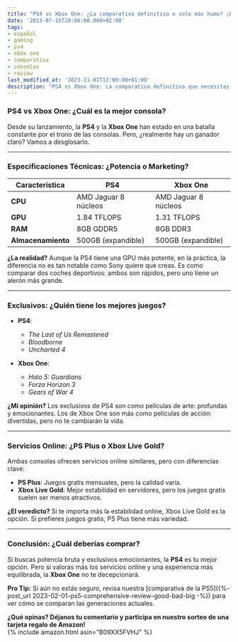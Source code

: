 ```yaml
---
title: "PS4 vs Xbox One: ¿La comparativa definitiva o solo más humo? ¡Descúbrelo aquí!"
date: '2013-07-15T20:00:00.000+02:00'
tags:
- español
- gaming
- ps4
- xbox one
- comparativa
- consolas
- review
last_modified_at: '2023-11-01T12:00:00+01:00'
description: "PS4 vs Xbox One: La comparativa definitiva que necesitas leer antes de decidir. ¿Cuál es la mejor consola para ti? ¡Descúbrelo aquí!"
---
```


### PS4 vs Xbox One: ¿Cuál es la mejor consola?

Desde su lanzamiento, la **PS4** y la **Xbox One** han estado en una batalla constante por el trono de las consolas. Pero, ¿realmente hay un ganador claro? Vamos a desglosarlo.

---

### Especificaciones Técnicas: ¿Potencia o Marketing?

| Característica         | PS4                         | Xbox One                   |
|------------------------|-----------------------------|----------------------------|
| **CPU**               | AMD Jaguar 8 núcleos       | AMD Jaguar 8 núcleos       |
| **GPU**               | 1.84 TFLOPS                | 1.31 TFLOPS                |
| **RAM**               | 8GB GDDR5                  | 8GB DDR3                   |
| **Almacenamiento**    | 500GB (expandible)         | 500GB (expandible)         |

**¿La realidad?** Aunque la PS4 tiene una GPU más potente, en la práctica, la diferencia no es tan notable como Sony quiere que creas. Es como comparar dos coches deportivos: ambos son rápidos, pero uno tiene un alerón más grande.

---

### Exclusivos: ¿Quién tiene los mejores juegos?

- **PS4**:  
  - *The Last of Us Remastered*  
  - *Bloodborne*  
  - *Uncharted 4*  

- **Xbox One**:  
  - *Halo 5: Guardians*  
  - *Forza Horizon 3*  
  - *Gears of War 4*  

**¿Mi opinión?** Los exclusivos de PS4 son como películas de arte: profundas y emocionantes. Los de Xbox One son más como películas de acción: divertidas, pero no te cambiarán la vida.

---

### Servicios Online: ¿PS Plus o Xbox Live Gold?

Ambas consolas ofrecen servicios online similares, pero con diferencias clave:

- **PS Plus**: Juegos gratis mensuales, pero la calidad varía.  
- **Xbox Live Gold**: Mejor estabilidad en servidores, pero los juegos gratis suelen ser menos atractivos.

**¿El veredicto?** Si te importa más la estabilidad online, Xbox Live Gold es la opción. Si prefieres juegos gratis, PS Plus tiene más variedad.

---

### Conclusión: ¿Cuál deberías comprar?

Si buscas potencia bruta y exclusivos emocionantes, la **PS4** es tu mejor opción. Pero si valoras más los servicios online y una experiencia más equilibrada, la **Xbox One** no te decepcionará.

**Pro Tip:** Si aún no estás seguro, revisa nuestra [comparativa de la PS5]({%- post_url 2023-02-01-ps5-comprehensive-review-good-bad-big -%}) para ver cómo se comparan las generaciones actuales.

**¿Qué opinas? Déjanos tu comentario y participa en nuestro sorteo de una tarjeta regalo de Amazon!**  
{% include amazon.html asin="B09XX5FVHJ" %}
